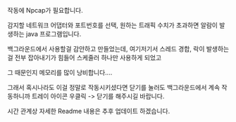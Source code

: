 작동에 Npcap가 필요합니다.

감지할 네트워크 어댑터와 포트번호를 선택, 원하는 트래픽 수치가 초과하면 알람이 발생하는 java 프로그램입니다.

백그라운드에서 사용할걸 감안하고 만들었는데, 여기저기서 스레드 경합, 락이 발생하는걸 전부 잡아내기가 힘들어 스케줄러 하나만 사용하게 되었고

그 때문인지 메모리를 많이 낭비합니다....

그래서 혹시나라도 이걸 정말로 작동시키셨다면 닫기를 눌러도 백그라운드에서 계속 작동하니까 트레이 아이콘 우클릭 -> 닫기를 해주시길 바랍니다.

시간 관계상 자세한 Readme 내용은 추후 업데이트 하겠습니다.
